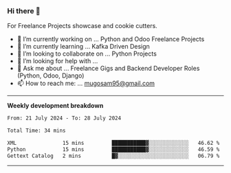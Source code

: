 ### Hi there 👋 



For Freelance Projects showcase and cookie cutters.

- 🔭 I’m currently working on ... Python and Odoo Freelance Projects
- 🌱 I’m currently learning ... Kafka Driven Design
- 👯 I’m looking to collaborate on ... Python Projects
- 🤔 I’m looking for help with ...
- 💬 Ask me about ... Freelance Gigs and Backend Developer Roles (Python, Odoo, Django)
- 📫 How to reach me: ... mugosam95@gmail.com
---------
**Weekly development breakdown**
<!--START_SECTION:waka-->

```txt
From: 21 July 2024 - To: 28 July 2024

Total Time: 34 mins

XML               15 mins         ███████████▓░░░░░░░░░░░░░   46.62 %
Python            15 mins         ███████████▓░░░░░░░░░░░░░   46.59 %
Gettext Catalog   2 mins          █▓░░░░░░░░░░░░░░░░░░░░░░░   06.79 %
```

<!--END_SECTION:waka-->

----------


